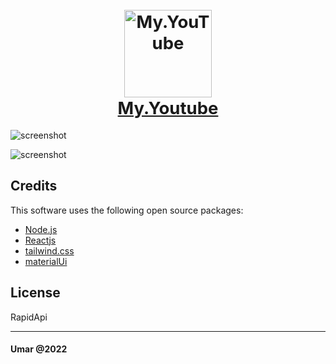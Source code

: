 <h1 align="center" style="font-size: 27.5px;">
  <br>
  <a href="https://omarchefrad.github.io/My.Youtube/"><img src="https://cdn.discordapp.com/attachments/895794358945714199/1016289083946975242/play.png" alt="My.YouTube" width="140">
  <br>
    My.Youtube
  </br>
  </a>
</h1>


![screenshot](https://cdn.discordapp.com/attachments/895794358945714199/1018207747533193296/chillhop_iphoneseblack_portrait2.png)

![screenshot](https://cdn.discordapp.com/attachments/895794358945714199/1018197392073445578/homeY_dell-xps13-front.png)


## Credits

This software uses the following open source packages:


- [Node.js](https://nodejs.org/)
- [Reactjs](https://reactjs.org/)
- [tailwind.css](https://tailwindcss.com/)
- [materialUi](https://mui.com/)

## License

RapidApi

---

#### Umar @2022
